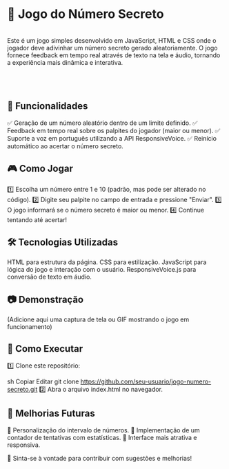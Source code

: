 # 🎲 Jogo do Número Secreto
<br>
Este é um jogo simples desenvolvido em JavaScript, HTML e CSS onde o jogador deve adivinhar um número secreto gerado aleatoriamente. O jogo fornece feedback em tempo real através de texto na tela e áudio, tornando a experiência mais dinâmica e interativa.
<br><br><br><br>

## 🚀 Funcionalidades

✅ Geração de um número aleatório dentro de um limite definido.
✅ Feedback em tempo real sobre os palpites do jogador (maior ou menor).
✅ Suporte a voz em português utilizando a API ResponsiveVoice.
✅ Reinício automático ao acertar o número secreto.


## 🎮 Como Jogar

1️⃣ Escolha um número entre 1 e 10 (padrão, mas pode ser alterado no código).
2️⃣ Digite seu palpite no campo de entrada e pressione "Enviar".
3️⃣ O jogo informará se o número secreto é maior ou menor.
4️⃣ Continue tentando até acertar!


## 🛠️ Tecnologias Utilizadas

HTML para estrutura da página.
CSS para estilização.
JavaScript para lógica do jogo e interação com o usuário.
ResponsiveVoice.js para conversão de texto em áudio.


## 📷 Demonstração

(Adicione aqui uma captura de tela ou GIF mostrando o jogo em funcionamento)


## 🔗 Como Executar

1️⃣ Clone este repositório:

sh
Copiar
Editar
git clone https://github.com/seu-usuario/jogo-numero-secreto.git
2️⃣ Abra o arquivo index.html no navegador.


## 📌 Melhorias Futuras

🔹 Personalização do intervalo de números.
🔹 Implementação de um contador de tentativas com estatísticas.
🔹 Interface mais atrativa e responsiva.

📢 Sinta-se à vontade para contribuir com sugestões e melhorias!

